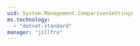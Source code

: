 ```yaml
---
uid: System.Management.ComparisonSettings
ms.technology: 
  - "dotnet-standard"
manager: "jillfra"
---
```

